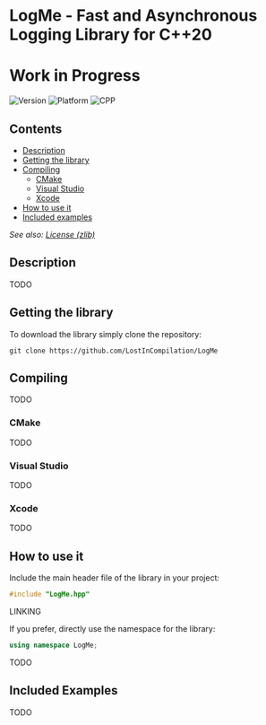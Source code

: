 # LogMe - Fast and Asynchronous Logging Library for C++20

# Work in Progress

![Version](https://img.shields.io/badge/Version-V0.1-brightgreen?style=flat&&logo=framework) ![Platform](https://img.shields.io/badge/Platform-Windows%20%7C%20Linux%20%7C%20macOS%20-blue?style=flat&&logo=Platform.sh) ![CPP](https://img.shields.io/badge/Language-C++20-orange?style=flat&&logo=C%2b%2b)

## Contents
- [Description](#description)
- [Getting the library](#getting-the-library)
- [Compiling](#compiling)
    - [CMake](#cmake)
    - [Visual Studio](#visual-studio)
    - [Xcode](#xcode)
- [How to use it](#how-to-use-it)
- [Included examples](#included-examples)

*See also: [License (zlib)](LICENSE.md)*

## Description
TODO

## Getting the library
To download the library simply clone the repository:
~~~
git clone https://github.com/LostInCompilation/LogMe
~~~

## Compiling
TODO

### CMake
TODO

### Visual Studio
TODO

### Xcode
TODO

## How to use it
Include the main header file of the library in your project:
```cpp
#include "LogMe.hpp"
```

LINKING

If you prefer, directly use the namespace for the library:
```cpp
using namespace LogMe;
```

TODO

## Included Examples
TODO

